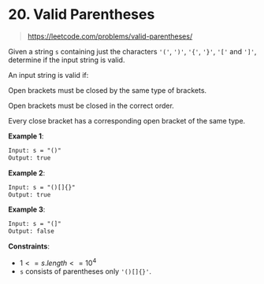 # 20. Valid Parentheses

> <https://leetcode.com/problems/valid-parentheses/>

Given a string `s` containing just the characters `'('`, `')'`, `'{'`, `'}'`,
`'['` and `']'`, determine if the input string is valid.

An input string is valid if:

Open brackets must be closed by the same type of brackets.

Open brackets must be closed in the correct order.

Every close bracket has a corresponding open bracket of the same type.

**Example 1**:

```txt
Input: s = "()"
Output: true
```

**Example 2**:

```txt
Input: s = "()[]{}"
Output: true
```

**Example 3**:

```txt
Input: s = "(]"
Output: false
```

**Constraints**:

- $1 <= s.length <= 10^4$
- `s` consists of parentheses only `'()[]{}'`.
